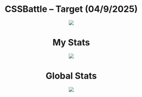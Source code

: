 <h1 align="center">CSSBattle – Target (04/9/2025)</h1>

<p align="center">
  <img src="https://github.com/user-attachments/assets/33825e09-00ca-4fa9-a875-6f786dd1f466">
</p>

<h1 align="center">My Stats</h1>

<p align="center">
  <img src="https://github.com/user-attachments/assets/c805eeae-a928-4d5c-9785-f3a272713dbb">
</p>

<h1 align="center">Global Stats</h1>

<p align="center">
  <img src="https://github.com/user-attachments/assets/a3ed7a4e-3f65-4dfd-94bf-6601c7f6ac17">
</p>
